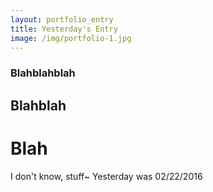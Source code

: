 ```yaml
---
layout: portfolio_entry
title: Yesterday's Entry
image: /img/portfolio-1.jpg
---
```


### Blahblahblah
## Blahblah
# Blah
I don't know, stuff~
Yesterday was 02/22/2016

